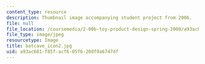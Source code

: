 ```yaml
---
content_type: resource
description: Thumbnail image accompanying student project from 2006.
file: null
file_location: /coursemedia/2-00b-toy-product-design-spring-2008/a93ac681f85facf605f620df9a6747df_batcave_icon2.jpg
file_type: image/jpeg
resourcetype: Image
title: batcave_icon2.jpg
uid: a93ac681-f85f-acf6-05f6-20df9a6747df
---
```

